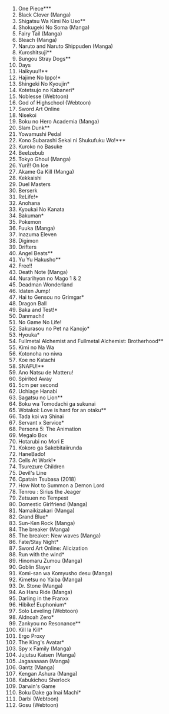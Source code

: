 1. One Piece***
2. Black Clover (Manga)
3. Shigatsu Wa Kimi No Uso**
4. Shokugeki No Soma (Manga)
5. Fairy Tail (Manga)
6. Bleach (Manga)
7. Naruto and Naruto Shippuden (Manga)
8. Kuroshitsuji**
9. Bungou Stray Dogs**
10. Days
11. Haikyuu!!**
12. Hajime No Ippo!*
13. Shingeki No Kyoujin*
14. Kotetsujo no Kabaneri*
15. Noblesse (Webtoon)
16. God of Highschool (Webtoon)
17. Sword Art Online
18. Nisekoi
19. Boku no Hero Academia (Manga)
20. Slam Dunk**
21. Yowamushi Pedal
22. Kono Subarashi Sekai ni Shukufuku Wo!***
23. Kuroko no Basuke
24. Beelzebub
25. Tokyo Ghoul (Manga)
26. Yuri!! On Ice
27. Akame Ga Kill (Manga)
28. Kekkaishi
29. Duel Masters
30. Berserk
31. ReLife!*
32. Anohana
33. Kyoukai No Kanata
34. Bakuman*
35. Pokemon
36. Fuuka (Manga)
37. Inazuma Eleven
38. Digimon
39. Drifters
40. Angel Beats**
41. Yu Yu Hakusho**
42. Free!!
43. Death Note (Manga)
44. Nurarihyon no Mago 1 & 2
45. Deadman Wonderland
46. Idaten Jump!
47. Hai to Gensou no Grimgar*
48. Dragon Ball
49. Baka and Test!*
50. Danmachi!
51. No Game No Life!
52. Sakurasou no Pet na Kanojo*
53. Hyouka*
54. Fullmetal Alchemist and Fullmetal Alchemist: Brotherhood**
55. Kimi no Na Wa
56. Kotonoha no niwa
57. Koe no Katachi
58. SNAFU!**
59. Ano Natsu de Matteru!
60. Spirited Away
61. 5cm per second
62. Uchiage Hanabi
63. Sagatsu no Lion**
64. Boku wa Tomodachi ga sukunai
65. Wotakoi: Love is hard for an otaku**
66. Tada koi wa Shinai
67. Servant x Service*
68. Persona 5: The Animation
69. Megalo Box
70. Hotarubi no Mori E
71. Kokoro ga Sakebitaiirunda
72. HaneBado!
73. Cells At Work!*
74. Tsurezure Children
75. Devil's Line
76. Cpatain Tsubasa (2018)
77. How Not to Summon a Demon Lord
78. Tenrou : Sirius the Jeager
79. Zetsuen no Tempest
80. Domestic Girlfriend (Manga)
81. Namaikizakari (Manga)
82. Grand Blue*
83. Sun-Ken Rock (Manga)
84. The breaker (Manga)
85. The breaker: New waves (Manga)
86. Fate/Stay Night*
87. Sword Art Online: Alicization
88. Run with the wind*
89. Hinomaru Zumou (Manga)
90. Goblin Slayer
91. Komi-san wa Komyusho desu (Manga)
92. Kimetsu no Yaiba (Manga)
93. Dr. Stone (Manga)
94. Ao Haru Ride (Manga)
95. Darling in the Franxx
96. Hibike! Euphonium*
97. Solo Leveling (Webtoon)
98. Aldnoah Zero*
99. Zankyou no Resonance**
100. Kill la Kill*
101. Ergo Proxy
102. The King's Avatar*
103. Spy x Family (Manga)
104. Jujutsu Kaisen (Manga)
105. Jagaaaaaan (Manga)
106. Gantz (Manga)
107. Kengan Ashura (Manga)
108. Kabukichou Sherlock
109. Darwin's Game
110. Boku Dake ga Inai Machi*
111. Darbi (Webtoon)
112. Gosu (Webtoon)
